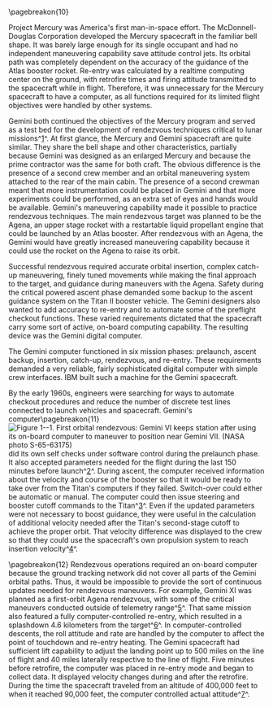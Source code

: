 \pagebreakon{10}

Project Mercury was America's first man-in-space effort. The
McDonnell-Douglas Corporation developed the Mercury spacecraft in the
familiar bell shape. It was barely large enough for its single occupant
and had no independent maneuvering capability save attitude control
jets. Its orbital path was completely dependent on the accuracy of the
guidance of the Atlas booster rocket. Re-entry was calculated by a
realtime computing center on the ground, with retrofire times and firing
attitude transmitted to the spacecraft while in flight. Therefore, it
was unnecessary for the Mercury spacecraft to have a computer, as all
functions required for its limited flight objectives were handled by
other systems.

Gemini both continued the objectives of the Mercury program and served
as a test bed for the development of rendezvous techniques critical to
lunar missions^[1](#source1)^. At first glance, the Mercury and
Gemini spacecraft are quite similar. They share the bell shape and other
characteristics, partially because Gemini was designed as an enlarged
Mercury and because the prime contractor was the same for both craft.
The obvious difference is the presence of a second crew member and an
orbital maneuvering system attached to the rear of the main cabin. The
presence of a second crewman meant that more instrumentation could be
placed in Gemini and that more experiments could be performed, as an
extra set of eyes and hands would be available. Gemini's maneuvering
capability made it possible to practice rendezvous techniques. The main
rendezvous target was planned to be the Agena, an upper stage rocket
with a restartable liquid propellant engine that could be launched by an
Atlas booster. After rendezvous with an Agena, the Gemini would have
greatly increased maneuvering capability because it could use the rocket
on the Agena to raise its orbit.

Successful rendezvous required accurate orbital insertion, complex
catch-up maneuvering, finely tuned movements while making the final
approach to the target, and guidance during maneuvers with the Agena.
Safety during the critical powered ascent phase demanded some backup to
the ascent guidance system on the Titan II booster vehicle. The Gemini
designers also wanted to add accuracy to re-entry and to automate some
of the preflight checkout functions. These varied requirements dictated
that the spacecraft carry some sort of active, on-board computing
capability. The resulting device was the Gemini digital computer.

The Gemini computer functioned in six mission phases: prelaunch, ascent
backup, insertion, catch-up, rendezvous, and re-entry. These
requirements demanded a very reliable, fairly sophisticated digital
computer with simple crew interfaces. IBM built such a machine for the
Gemini spacecraft.

By the early 1960s, engineers were searching for ways to automate
checkout procedures and reduce the number of discrete test lines
connected to launch vehicles and spacecraft.
Gemini's computer\pagebreakon{11}
![**Figure 1--1**. First orbital rendezvous: Gemini VI keeps station after
using its on-board computer to maneuver to position near Gemini VII.
(NASA photo S-65-63175)](images/p11.jpg)
did its own self checks under software control during the prelaunch
phase. It also accepted parameters needed for the flight during the last
150 minutes before launch^[2](#source1)^. During ascent, the
computer received information about the velocity and course of the
booster so that it would be ready to take over from the Titan's
computers if they failed. Switch-over could either be automatic or
manual. The computer could then issue steering and booster cutoff
commands to the Titan^[3](#source1)^. Even if the updated
parameters were not necessary to boost guidance, they were useful in the
calculation of additional velocity needed after the Titan's second-stage
cutoff to achieve the proper orbit. That velocity difference was
displayed to the crew so that they could use the spacecraft's own
propulsion system to reach insertion velocity^[4](#source1)^.

\pagebreakon{12} Rendezvous operations required an on-board computer because
the ground tracking network did not cover all parts of the Gemini
orbital paths. Thus, it would be impossible to provide the sort of
continuous updates needed for rendezvous maneuvers. For example, Gemini
XI was planned as a first-orbit Agena rendezvous, with some of the
critical maneuvers conducted outside of telemetry
range^[5](#source1)^. That same mission also featured a fully
computer-controlled re-entry, which resulted in a splashdown 4.6
kilometers from the target^[6](#source1)^. In
computer-controlled descents, the roll attitude and rate are handled by
the computer to affect the point of touchdown and re-entry heating. The
Gemini spacecraft had sufficient lift capability to adjust the landing
point up to 500 miles on the line of flight and 40 miles laterally
respective to the line of flight. Five minutes before retrofire, the
computer was placed in re-entry mode and began to collect data. It
displayed velocity changes during and after the retrofire. During the
time the spacecraft traveled from an altitude of 400,000 feet to when it
reached 90,000 feet, the computer controlled actual
attitude^[7](#source1)^.
